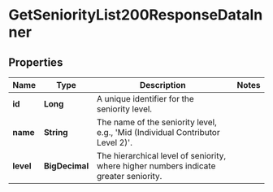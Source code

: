 

# GetSeniorityList200ResponseDataInner


## Properties

| Name | Type | Description | Notes |
|------------ | ------------- | ------------- | -------------|
|**id** | **Long** | A unique identifier for the seniority level. |  |
|**name** | **String** | The name of the seniority level, e.g., &#39;Mid (Individual Contributor Level 2)&#39;. |  |
|**level** | **BigDecimal** | The hierarchical level of seniority, where higher numbers indicate greater seniority. |  |



